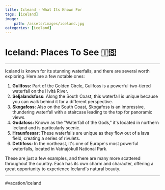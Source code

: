 ```yaml
---
title: Icleand - What Its Known For
tags: [iceland]
image: 
    path: /assets/images/iceland.jpg
categories: [iceland]    
---
```


# Iceland: Places To See 🇮🇸 
- - -
Iceland is known for its stunning waterfalls, and there are several worth exploring. Here are a few notable ones:

1. **Gullfoss:** Part of the Golden Circle, Gullfoss is a powerful two-tiered waterfall on the Hvítá River.
2. **Seljalandsfoss:** Along the South Coast, this waterfall is unique because you can walk behind it for a different perspective.
3. **Skogafoss:** Also on the South Coast, Skogafoss is an impressive, thundering waterfall with a staircase leading to the top for panoramic views.
4. **Godafoss:** Known as the "Waterfall of the Gods," it's located in northern Iceland and is particularly scenic.
5. **Hraunfossar:** These waterfalls are unique as they flow out of a lava field, creating a series of rivulets.
6. **Dettifoss:** In the northeast, it's one of Europe's most powerful waterfalls, located in Vatnajökull National Park.

These are just a few examples, and there are many more scattered throughout the country. Each has its own charm and character, offering a great opportunity to experience Iceland's natural beauty.
- - -
#vacation/iceland